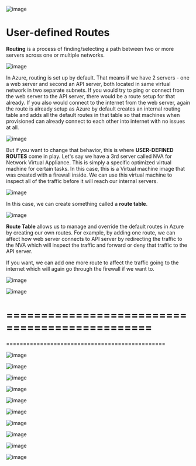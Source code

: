 ![image](https://github.com/user-attachments/assets/282d0dce-eec3-4d20-aeed-fdd27ad595d3)

# User-defined Routes

**Routing** is a process of finding/selecting a path between two or more servers across one or multiple networks.

![image](https://github.com/user-attachments/assets/79e09694-905c-452d-8fe3-9e7dc04c328e)

In Azure, routing is set up by default. That means if we have 2 servers - one a web server and second an API server, both located in same virtual network in two separate subnets. If you would try to ping or connect from the web server to the API server, there would be a route setup for that already. If you also would connect to the internet from the web server, again the route is already setup as Azure by default creates an internal routing table and adds all the default routes in that table so that machines when provisioned can already connect to each other into internet with no issues at all. 

![image](https://github.com/user-attachments/assets/cd19cb40-3ce6-4d60-9dd2-f1973a68f863)


But if you want to change that behavior, this is where **USER-DEFINED
ROUTES** come in play. Let's say we have a 3rd server called NVA for Network Virtual Appliance. This is simply a specific optimized virtual machine for certain tasks. In this case, this is a Virtual machine image that was created with a firewall inside. We can use this virtual machine to inspect all of the traffic before it will reach our internal servers. 

![image](https://github.com/user-attachments/assets/05baf416-32a9-44b8-b7c5-978a1fd545e0)


In this case, we can create something called a **route table**. 

![image](https://github.com/user-attachments/assets/e0ea4b3c-5b38-40b8-aea0-bdd3396b952b)



**Route Table** allows us to manage and override the default routes in Azure by creating our own routes. For example, by adding one route, we can affect how web server connects to API server by redirecting the traffic to the NVA which will inspect the traffic and forward or deny that traffic to the API server.

If you want, we can add one more route to affect the traffic going to the internet which will again go through the firewall if we want to.

![image](https://github.com/user-attachments/assets/79416e72-7422-402c-a2a7-1d55000559a1)




![image](https://github.com/user-attachments/assets/48ee5a48-b12b-430a-9d52-d5c48ebbefc1)


===============================================
===============================================
===============================================




![image](https://github.com/user-attachments/assets/dcb5ad37-2ccf-41df-9930-18fb7b0ab066)

![image](https://github.com/user-attachments/assets/5cf4b943-a1e8-44f5-9096-e14a3e60aa8c)



![image](https://github.com/user-attachments/assets/fc3d7e9d-8f47-4c27-b355-e0414d322811)



![image](https://github.com/user-attachments/assets/25c4ac55-0dde-42b0-ab5b-53d41dd16c81)


![image](https://github.com/user-attachments/assets/9ca65dee-2864-4f79-9c93-2e46236df3d2)



![image](https://github.com/user-attachments/assets/89432345-e160-4214-8977-46d806146f2b)


![image](https://github.com/user-attachments/assets/ac597f8a-a05f-42aa-a381-5ac1193b1929)



![image](https://github.com/user-attachments/assets/df7209cf-e05d-4be2-86af-5499b44d26e2)



![image](https://github.com/user-attachments/assets/b4912bb6-5725-498d-b1f6-041c63a4641a)



![image](https://github.com/user-attachments/assets/ffb1ab5e-3aad-4595-9d46-245ed861f606)
